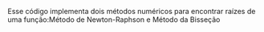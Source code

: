 Esse código implementa dois métodos numéricos para encontrar raízes de uma função:Método de Newton-Raphson e Método da Bisseção
